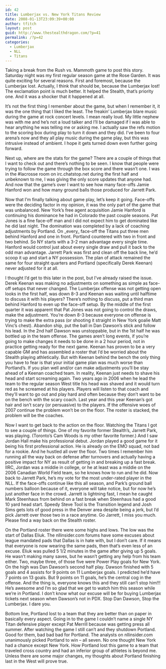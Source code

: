 ```yaml
---
id: 42
title: Lumberjax vs. New York Titans Review
date: 2008-01-13T23:09:39+00:00
author: tfitch
layout: post
guid: http://www.thestealthdragon.com/?p=41
permalink: /?p=42
categories:
  - Lumberjax
  - NLL
  - Titans
---
```

Taking a break from the Rush vs. Mammoth game to post this story. Saturday night was my first regular season game at the Rose Garden. It was quite exciting for several reasons. First and foremost, because the Lumberjax lost. Actually, I think that should be, because the Lumberjax lost! The exclamation point is much better. It helped the Stealth, that&#8217;s priority one. And it was a shocker that it happened at all.

It&#8217;s not the first thing I remember about the game, but when I remember it, it was the one thing that I liked the least. The freakin&#8217; Lumberjax blare music during the game at rock concert levels. I mean really loud. My little nephew was with me and he&#8217;s not a loud talker and I&#8217;ll be damaged if I was able to hear anything he was telling me or asking me. I actually saw the refs motion to the scoring box during play to turn it down and they did. I&#8217;ve been to four arena&#8217;s now and they all play music during the game play, but this was intrusive instead of ambient. I hope it gets turned down even further going forward.

Next up, where are the stats for the game? There are a couple of things that I want to check out and there&#8217;s nothing to be seen. I know that people were trying to follow the game through the box score and there wasn&#8217;t one. I was in the #lacrosse room on irc.chatstop.net during the first half and unbeknown to me, I was giving the only score updates that anyone had. And now that the game&#8217;s over I want to see how many face-offs Jamie Hanford won and how many ground balls those produced for Jarrett Park.

Now that I&#8217;m finally talking about game play, let&#8217;s keep it going. Face-offs were the deciding factor in my opinion, it was the only part of the game that was unbalanced. New York&#8217;s free agent acquisition Jamie Hanford is continuing his dominance he had in Colorado the past couple seasons. Pat Jones is a fine face-off man and I did not expect him to get dominated like he did last night. The domination was completed by a lack of coaching adjustments by Portland. On \_every\_ face-off the Titans put three men behind Hanford and one in front. Portland countered with two in front and two behind. So NY starts with a 3-2 man advantage every single time. Hanford would control just about every single draw and pull it back to the odd man advantage. Jarrett Park was first and clean off the back line, he&#8217;d scoop it up and start a NY possession. The plan of attack remained the same for four straight quarters and Portland (specifically Derek Keenan) never adjusted for it at all.

I thought I&#8217;d get to this later in the post, but I&#8217;ve already raised the issue. Derek Keenan was making no adjustments on something as simple as face-off setups that never changed. The Lumberjax offense was not getting open looks in the first half, was down 8-3 and Keenan was waiting until halftime to discuss it with his players? There&#8217;s nothing to discuss, put a third man behind Hanford to even up the face-off setup. By the middle of the first quarter it was apparent that Pat Jones was not going to control the draws, make the adjustment. You&#8217;re down 8-3 because everyone on offense is trying to make the extra pass (or shooting it straight in New York goalie Matt Vinc&#8217;s chest). Abandon ship, put the ball in Dan Dawson&#8217;s stick and follow his lead. In the 2nd half Dawson was unstoppable, but in the 1st half he was bottled up in the team offense. The games aren&#8217;t long events, if you&#8217;re going to make changes it needs to be done in a 2 hour period, not in practice getting ready for the next game. Keenan has proven to be a very capable GM and has assembled a roster that I&#8217;d be worried about the Stealth playing athletically. But with Keenan behind the bench the only thing you have to fear is that your initial game plan was much worse than Portland&#8217;s. If you plan well and/or can make adjustments you&#8217;ll be stay ahead of a Keenan coached team. In reality, Keenan just needs to shave his head and start screaming again. Two years ago in 2006 when he lead the team to the regular season West title his head was shaved and it would turn red as he screamed at his players. Players will listen to that coach and they&#8217;ll want to go out and play hard and often because they don&#8217;t want to be on the bench with the scary coach. Last year and this year Keenan&#8217;s got hair and isn&#8217;t scary (or persuasive) to the players. If the offensive woes of 2007 continue the problem won&#8217;t be on the floor. The roster is stacked, the problem will be the coaches.

Now I want to get back to the action on the floor. Watching the Titans I got to see a couple of things. One of my favorite former Stealth&#8217;s, Jarrett Park, was playing. (Toronto&#8217;s Cam Woods is my other favorite former.) And I saw Jordan Hall make his professional debut. Jordan played a good game for it being his first professional action. He is already on the EMO squad, not bad for a rookie. And he hustled all over the floor. Two times I remember him running all the way back on defense after turnovers and actually having a positive impact for NY as result of getting in and breaking up a fast break. IIRC, Jordan was a middie in college, or he at least was a middie on the 2006 Canadian World Field team, so he knows how to run and he did. Now back to Jarrett Park, he&#8217;s my vote for the most under-rated player in the NLL. If the face-offs continue like this all season, and Park&#8217;s ground ball numbers balloon because of it, everyone will take notice, but for now he&#8217;s just another face in the crowd. Jarrett is lightning fast, I mean he caught Mark Steenhaus from behind on a fast break when Steenhaus had a good 10 yard head start. Speedy Steve Tool is the Transition legend and Josh Sims gets lots of good press in the Denver area despite being a jerk, but I&#8217;d pick Jarrett over those two in a race anytime. Go Jarrett, I miss you much. Please find a way back on the Stealth roster.

On the Portland roster there were some highs and lows. The low was the start of Dallas Eliuk. The nllinsider.com forums have some excuses about league mandated pads that Dallas is in hate with, but I don&#8217;t care. If it means that everyone is now wearing the same pads, then that&#8217;s even less of an excuse. Eliuk was pulled 5 1/2 minutes in the game after giving up 5 goals. He wasn&#8217;t making many saves, but he wasn&#8217;t getting any help from his team either. Two, maybe three, of those five were Power Play goals for New York. On the high was Dan Dawson&#8217;s second half play. Dawson finished with 5 goals and 4 assists for 9 points on 11 Lumberjax goals. I predicted he&#8217;d have 7 points on 13 goals. But 9 points on 11 goals, he&#8217;s the central cog in the offense. And the thing is, everyone knows this and they still can&#8217;t stop him!!! He&#8217;s awesome and I&#8217;m so glad that we get to watch him this season while we&#8217;re in Portland. I don&#8217;t know what our excuse will be for buying Lumberjax tickets next season when Dawson&#8217;s not in PDX. Stop Dan Dawson, Stop the Lumberjax. I dare you.

Bottom line, Portland lost to a team that they are better than on paper in basically every aspect. Going in to the game I couldn&#8217;t name a single NY Titan defensive player except Pat Merrill because was getting press all summer. After watching the game I still can&#8217;t and they shutdown Portland. Good for them, bad bad bad for Portland. The analysts on nllinsider.com unanimously picked Portland to win &#8211; all seven. No one thought New York had a chance except New York. How Portland lost this game to a team that traveled cross country and had an inferior group of athletes is beyond me. Unless there are some major changes, my thoughts about Portland finishing last in the West will prove true.